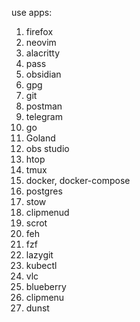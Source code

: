 use apps:
1. firefox
2. neovim
3. alacritty
4. pass
5. obsidian
6. gpg
7. git
8. postman
9. telegram
10. go
11. Goland
12. obs studio
13. htop
14. tmux
15. docker, docker-compose
16. postgres
17. stow
18. clipmenud
19. scrot
20. feh
21. fzf
22. lazygit
23. kubectl
24. vlc
25. blueberry
26. clipmenu
27. dunst
